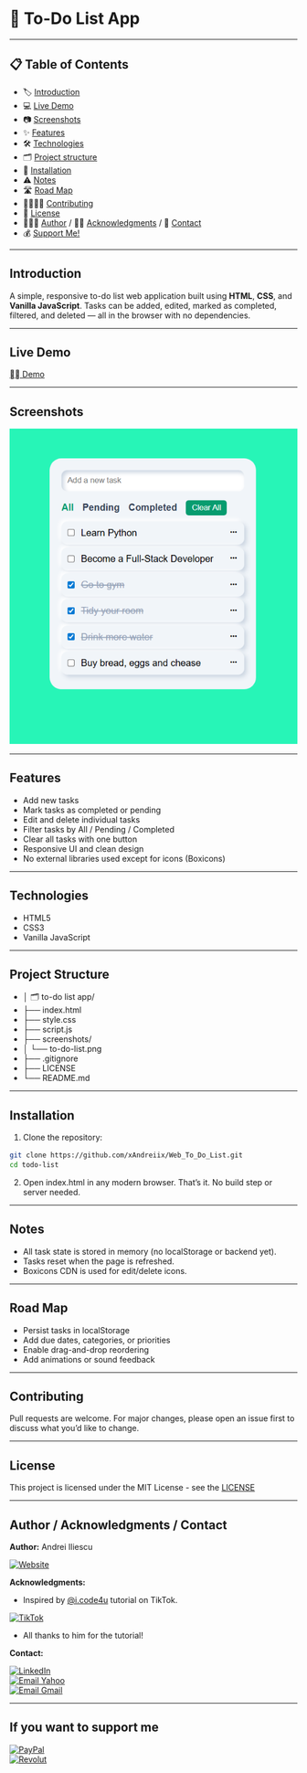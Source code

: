 # 📝 To-Do List App

---

## 📋 Table of Contents
- 🏷️ [Introduction](#introduction)
- 💻 [Live Demo](#live-demo)
- 📷 [Screenshots](#screenshots)
- ✨ [Features](#features)
- 🛠️ [Technologies](#technologies)
- 🗂️ [Project structure](#project-structure)
- 💾 [Installation](#installation)
- ⚠️ [Notes](#notes)
- 🛣️ [Road Map](#road-map)
- 🫱🏻‍🫲🏼 [Contributing](#contributing)
- 📜 [License](#license)
- 👨🏻‍💻 [Author](#author--acknowledgments--contact) / 🙏🏻 [Acknowledgments](#author--acknowledgments--contact) / 📩 [Contact](#author--acknowledgments--contact)
- 💰 [Support Me!](#if-you-want-to-support-me)

---

## Introduction
A simple, responsive to-do list web application built using **HTML**, **CSS**, and **Vanilla JavaScript**. Tasks can be added, edited, marked as completed, filtered, and deleted — all in the browser with no dependencies.
<!-- ## Badges -->

---

## Live Demo
[⛓️‍💥 Demo](https://web-to-do-list-azure.vercel.app/)

---

## Screenshots
<p align="center">
  <img src="screenshots/to-do-list.png" width="600">
</p>

---

## Features
- Add new tasks
- Mark tasks as completed or pending
- Edit and delete individual tasks
- Filter tasks by All / Pending / Completed
- Clear all tasks with one button
- Responsive UI and clean design
- No external libraries used except for icons (Boxicons)

---

## Technologies
- HTML5
- CSS3
- Vanilla JavaScript

---

## Project Structure
- │ 🗂️ to-do list app/
- ├── index.html
- ├── style.css
- ├── script.js
- ├── screenshots/
- │   └── to-do-list.png
- ├── .gitignore
- ├── LICENSE
- └── README.md

---

## Installation
1. Clone the repository:
```bash
git clone https://github.com/xAndreiix/Web_To_Do_List.git
cd todo-list
```
2. Open index.html in any modern browser. That’s it. No build step or server needed.
<!-- ## Usage -->
<!-- ## Configuration -->
<!-- ## Runing tests -->
<!-- ## Deployment -->

---

## Notes
- All task state is stored in memory (no localStorage or backend yet).
- Tasks reset when the page is refreshed.
- Boxicons CDN is used for edit/delete icons.

---

## Road Map
- Persist tasks in localStorage
- Add due dates, categories, or priorities
- Enable drag-and-drop reordering
- Add animations or sound feedback
<!-- ## FAQ -->

---

## Contributing
Pull requests are welcome.
For major changes, please open an issue first to discuss what you’d like to change.
<!-- ## Changelog -->

---

## License
This project is licensed under the MIT License - see the [LICENSE](LICENSE)

---

## Author / Acknowledgments / Contact
**Author:** 
Andrei Iliescu

[![Website](https://img.shields.io/badge/Website-PORTFOLIO-gold?style=for-the-badge&logo=about-dot-me&logoColor=white)](https://xandreiix.github.io/Andrei-Iliescu-Portfolio/)

**Acknowledgments:**  
- Inspired by [@i.code4u](https://www.tiktok.com/@i.code4u) tutorial on TikTok.

[![TikTok](https://img.shields.io/badge/TikTok-000000?style=for-the-badge&logo=TikTok&logoColor=white)](https://www.tiktok.com/@i.code4u/photo/7527571365814177046?is_from_webapp=1&sender_device=pc&web_id=7403075142698436128)
- All thanks to him for the tutorial!

**Contact:**  

[![LinkedIn](https://img.shields.io/badge/LinkedIn-0077B5?style=for-the-badge&logo=linkedin&logoColor=white)](https://linkedin.com/in/andrei-iliescu-aa7910214)<br>
[![Email Yahoo](https://img.shields.io/badge/Email-andrey_iliescu%40yahoo.com-6001D2?style=for-the-badge&logoColor=white)](mailto:andrey_iliescu@yahoo.com)<br>
[![Email Gmail](https://img.shields.io/badge/Gmail-andrei.iliescu13102000%40gmail.com-D14836?style=for-the-badge&logo=gmail&logoColor=white)](mailto:andrei.iliescu13102000@gmail.com)

---

## If you want to support me
[![PayPal](https://img.shields.io/badge/PayPal-xAndreiix-00457C?style=for-the-badge&logo=paypal&logoColor=white)](https://paypal.me/xAndreiix)<br>
[![Revolut](https://img.shields.io/badge/Revolut-xAndreiix-001B2E?style=for-the-badge&logoColor=white)](https://revolut.me/xandreiix)
